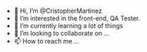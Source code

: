 - 👋 Hi, I’m @CristopherMartinez
- 👀 I’m interested in the front-end, QA Tester.
- 🌱 I’m currently learning a lot of things
- 💞️ I’m looking to collaborate on ...
- 📫 How to reach me ...

<!---
CristopherMartinez/CristopherMartinez is a ✨ special ✨ repository because its `README.md` (this file) appears on your GitHub profile.
You can click the Preview link to take a look at your changes.
--->
